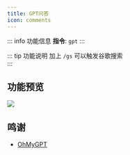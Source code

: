 ```yaml
---
title: GPT问答
icon: comments
---
```


::: info 功能信息
**指令**: `gpt`
:::

::: tip 功能说明
加上 `/gs` 可以触发谷歌搜索  
:::

## 功能预览

![](https://img.155155155.xyz/i/2024/03/66092c846e322.webp)

## 鸣谢

- [OhMyGPT](https://www.ohmygpt.com)